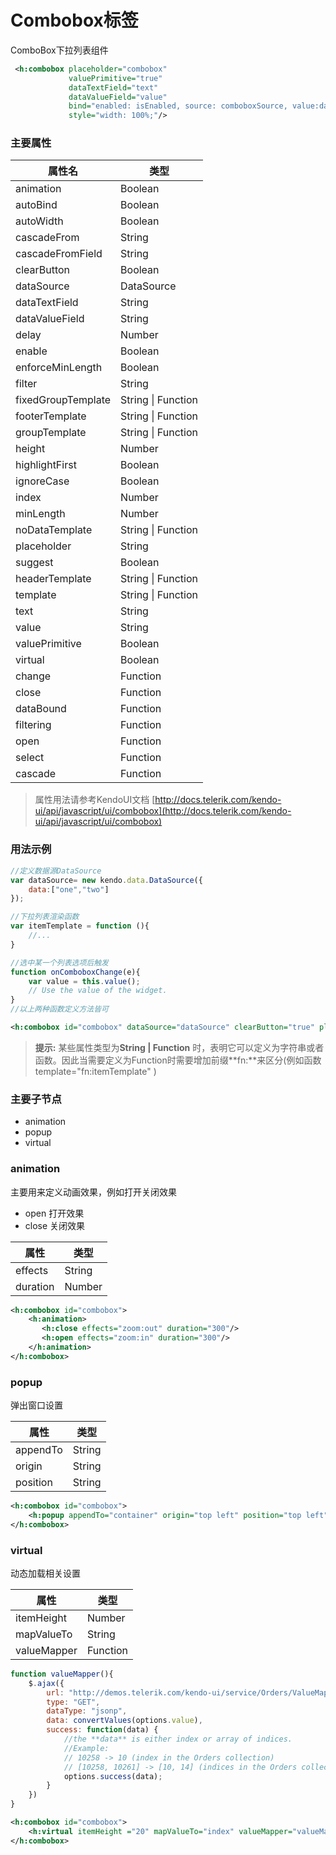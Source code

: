 
# Combobox标签

ComboBox下拉列表组件

```xml
 <h:combobox placeholder="combobox" 
             valuePrimitive="true" 
             dataTextField="text"
             dataValueField="value" 
             bind="enabled: isEnabled, source: comboboxSource, value:data.productId" 
             style="width: 100%;"/>
```

### **主要属性**
属性名    | 类型
-------- | ---
animation | Boolean
autoBind | Boolean
autoWidth | Boolean
cascadeFrom| String
cascadeFromField | String
clearButton| Boolean 
dataSource | DataSource
dataTextField | String
dataValueField| String
delay | Number
enable | Boolean
enforceMinLength| Boolean
filter | String
fixedGroupTemplate| String \| Function
footerTemplate| String \| Function
groupTemplate| String \| Function
height| Number
highlightFirst| Boolean
ignoreCase| Boolean
index| Number
minLength| Number
noDataTemplate| String \| Function
placeholder | String
suggest| Boolean
headerTemplate| String \| Function
template| String \| Function
text| String
value| String
valuePrimitive| Boolean
virtual| Boolean
change| Function
close| Function
dataBound | Function
filtering| Function
open| Function
select| Function
cascade| Function
> 属性用法请参考KendoUI文档 [http://docs.telerik.com/kendo-ui/api/javascript/ui/combobox](http://docs.telerik.com/kendo-ui/api/javascript/ui/combobox) 


### **用法示例**

```javascript
//定义数据源DataSource
var dataSource= new kendo.data.DataSource({
    data:["one","two"]
});

//下拉列表渲染函数
var itemTemplate = function (){
    //...
}

//选中某一个列表选项后触发
function onComboboxChange(e){
    var value = this.value();
    // Use the value of the widget.
}
//以上两种函数定义方法皆可
```

```xml
<h:combobox id="combobox" dataSource="dataSource" clearButton="true" placeholder="test" enable="false" template="fn:itemTemplate" change="onComboboxChange"/>
```
> **提示:** 某些属性类型为**String \| Function** 时，表明它可以定义为字符串或者函数。因此当需要定义为Function时需要增加前缀**fn:**来区分(例如函数template="fn:itemTemplate" )

### **主要子节点**
* animation
* popup
* virtual

### **animation**
主要用来定义动画效果，例如打开关闭效果

* open 打开效果 
* close 关闭效果

属性| 类型 
------ |----
effects| String 
duration| Number

```xml
<h:combobox id="combobox">
    <h:animation>
       <h:close effects="zoom:out" duration="300"/>
       <h:open effects="zoom:in" duration="300"/>
    </h:animation>
</h:combobox>
```
### **popup**
弹出窗口设置

属性| 类型
--------|------
appendTo| String
origin  | String
position| String

```xml
<h:combobox id="combobox">
    <h:popup appendTo="container" origin="top left" position="top left"/>
</h:combobox>
```

### **virtual**
动态加载相关设置

属性    | 类型
-----------|-----
itemHeight | Number
mapValueTo | String
valueMapper| Function


```javascript
function valueMapper(){
    $.ajax({
        url: "http://demos.telerik.com/kendo-ui/service/Orders/ValueMapper",
        type: "GET",
        dataType: "jsonp",
        data: convertValues(options.value),
        success: function(data) {
            //the **data** is either index or array of indices.
            //Example:
            // 10258 -> 10 (index in the Orders collection)
            // [10258, 10261] -> [10, 14] (indices in the Orders collection)
            options.success(data);
        }
    })
}
```

```xml
<h:combobox id="combobox">
    <h:virtual itemHeight ="20" mapValueTo="index" valueMapper="valueMapper"/>
</h:combobox>
```
